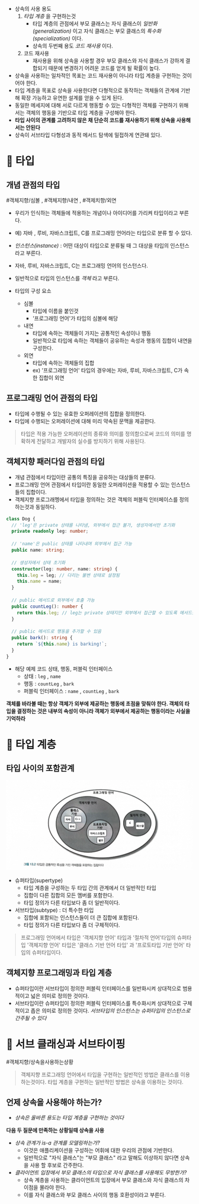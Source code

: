 
- 상속의 사용 용도
	1.  *타입 계층* 을 구현하는것
		- 타입 계층의 관점에서 부모 클래스는 자식 클래스이 *일반화(generalization)* 이고 자식 클래스는 부모 클래스의 *특수화(specialization)* 이다.
		- 상속의 두번째 용도 *코드 재사용* 이다.
	2. 코드 재사용
		- 재사용을 위해 상속을 사용할 경우 부모 클래스와 자식 클래스가 강하게 결합되기 때문에 변경하기 어려운 코드를 얻게 될 확률이 높다.
- 상속을 사용하는 일차적인 목표는 코드 재사용이 아니라 타입 계층을 구현하는 것이어야 한다.
- 타입 계층을 목표로 상속을 사용한다면 다형적으로 동작하는 객체들의 관계에 기반해 확장 가능하고 유연한 설계를 얻을 수 있게 된다.
- 동일한 메세지에 대해 서로 다르게 행동할 수 있는 다형적인 객체를 구현하기 위해서는 객체의 행동을 기반으로 타입 계층을 구성해야 한다.
- **타입 사이의 관계를 고려하지 않은 채 단순히 코드를 재사용하기 위해 상속을 사용해서는 안된다** 
- 상속이 서브타입 다형성과 동적 메서드 탐색에 밀접하게 연관돼 있다.
# 🍉 타입
## 개념 관점의 타입
#객체지향/심볼 , #객체지향/내연 , #객제치향/외연 

- 우리가 인식하는 객체들에 적용하는 개념이나 아이디어를 가리켜 타입이라고 부른다.
- 예) 자바 , 루비, 자바스크립트, C를 프로그래밍 언어라는 타입으로 분류 할 수 있다.
- *인스턴스(instance)* : 어떤 대상이 타입으로 분류될 때 그 대상을 타입의 인스턴스라고 부른다.
- 자바, 루비, 자바스크립트, C는 프로그래밍 언어의 인스턴스다.
- 일반적으로 타입의 인스턴스를 *객체* 라고 부른다.

- 타입의 구성 요소
	- 심볼
		- 타입에 이름을 붙인것
		- '프로그래밍 언어'가 타입의 심볼에 해당
	- 내연  
		- 타입에 속하는 객체들이 가지는 공통적인 속성이나 행동
		- 일반적으로 타입에 속하는 객체들이 공유하는 속성과 행동의 집합이 내연을 구성한다.
	- 외연
		- 타입에 속하는 객체들의 집합
		- ex) '프로그래밍 언어' 타입의 경우에는 자바, 루비, 자바스크립트, C가 속한 집합이 외연

## 프로그래밍 언어 관점의 타입
- 타입에 수행될 수 있는 유효한 오퍼레이션의 집합을 정의한다.
- 타입에 수행되는 오퍼레이션에 대해 미리 약속된 문맥을 제공한다.

> 타입은 적용 가능한 오퍼레이션의 종류와 의미를 정의함으로써 코드의 의미를 명확하게 전달하고 개발자의 실수를 방지하기 위해 사용된다.

## 객체지향 패러다임 관점의 타입
- 개념 관점에서 타입이란 공통의 특징을 공유하는 대상들의 분류다.
- 프로그래밍 언어 관점에서 타입이란 동일한 오퍼레이션을 적용할 수 있는 인스턴스들의 집합이다.
- 객체지향 프로그래멩에서 타입을 정의하는 것은 객체의 퍼블릭 인터페이스를 정의 하는것과 동일하다.

```typescript
class Dog {
  // 'leg'은 private 상태를 나타냄, 외부에서 접근 불가, 생성자에서만 초기화
  private readonly leg: number;

  // 'name'은 public 상태를 나타내며 외부에서 접근 가능
  public name: string;

  // 생성자에서 상태 초기화
  constructor(leg: number, name: string) {
    this.leg = leg; // 다리는 불변 상태로 설정됨
    this.name = name;
  }

  // public 메서드로 외부에서 호출 가능
  public countLeg(): number {
    return this.leg; // leg는 private 상태지만 외부에서 접근할 수 있도록 메서드를 통해 노출
  }

  // public 메서드로 행동을 추가할 수 있음
  public bark(): string {
    return `${this.name} is barking!`;
  }
}
```

- 해당 예제 코드 상태, 행동, 퍼블릭 인터페이스
	- 상태 : `leg` , `name` 
	- 행동 : `countLeg` , `bark` 
	- 퍼블릭 인터페이스 : `name` , `countLeg` , `bark` 

**객체를 바라볼 때는 항상 객체가 외부에 제공하는 행동에 초점을 맞춰야 한다. 객체의 타입을 결정하는 것은 내부의 속성이 아니라 객체가 외부에서 제공하는 행동이라는 사실을 기억하라**
# 🍉 타입 계층
## 타입 사이의 포함관계
![](../images/image20.png)

- 슈퍼타입(supertype)
	- 타입 계층을 구성하는 두 타입 간의 관계에서 더 일반적인 타입
	- 집합이 다른 집합의 모든 멤버를 포함한다.
	- 타입 정의가 다른 타입보다 좀 더 일반적이다.
- 서브타입(subtype) : 더 특수한 타입
	- 집합에 포함되는 인스턴스들이 더 큰 집합에 포함된다.
	- 타입 정의가 다른 타입보다 좀 더 구체적이다.

> 프로그래밍 언어에서 타입은 '객체지향 언어' 타입과 '절차적 언어'타입의 슈퍼타입
> '객체지향 언어' 타입은 '클래스 기반 언어 타입' 과 '프로토타입 기반 언어' 타입의 슈퍼타입이다.

## 객체지향 프로그래밍과 타입 계층
- 슈퍼타입이란 서브타입이 정의한 퍼블릭 인터페이스를 일반화시켜 상대적으로 범용적이고 넓은 의미로 정의한 것이다.
- 서브타입이란 슈퍼타입이 정의한 퍼블릭 인터페이스를 특수화시켜 상대적으로 구체적이고 좁은 의미로 정의한 것이다.
*서브타입의 인스턴스는 슈퍼타입의 인스턴스로 간주될 수 있다* 

# 🍑 서브 클래싱과 서브타이핑
#객체지향/상속을사용하는상황
> 객체지향 프로그래밍 언어에서 타입을 구현하는 일반적인 방법은 클래스를 이용하는것이다.
> 타입 계층을 구현하는 일반적인 방법은 상속을 이용하는 것이다.
## 언제 상속을 사용해야 하는가?
- *상속은 올바른 용도는 타입 계층을 구현하는 것이다* 

**다음 두 질문에 만족하는 상황일때 상속을 사용** 
- *상속 관계가 is-a 관계를 모델링하는가?* 
	- 이것은 애플리케이션을 구성하는 어휘에 대한 우리의 관점에 기반한다.
	- 일반적으로 "자식 클래스"는 "부모 클래스" 라고 말해도 이상하지 않다면 상속을 사용 할 후보로 간주한다.
- *클라이언트 입장에서 부모 클래스의 타입으로 자식 클래스를 사용해도 무방한가?* 
	- 상속 계층을 사용하는 클라이언트의 입장에서 부모 클래스와 자식 클래스의 차이점을 몰라야 한다.
	- 이를 자식 클래스와 부모 클래스 사이의 행동 호환성이라고 부른다.

